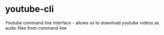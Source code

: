# youtube-cli
Youtube command line interface - allows us to download youtube videos as audio files from command line

